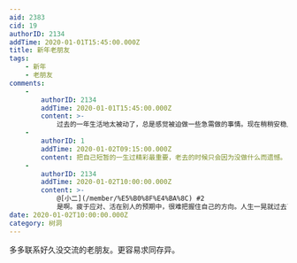 ```yaml
---
aid: 2383
cid: 19
authorID: 2134
addTime: 2020-01-01T15:45:00.000Z
title: 新年老朋友
tags:
    - 新年
    - 老朋友
comments:
    -
        authorID: 2134
        addTime: 2020-01-01T15:45:00.000Z
        content: >-
            过去的一年生活地太被动了，总是感觉被迫做一些急需做的事情。现在稍稍安稳点儿了。还是要主动表达自己想要表达的东西。尤其是在不担心被删帖封号的地方。
    -
        authorID: 1
        addTime: 2020-01-02T09:15:00.000Z
        content: 把自己短暂的一生过精彩最重要，老去的时候只会因为没做什么而遗憾。
    -
        authorID: 2134
        addTime: 2020-01-02T10:00:00.000Z
        content: >-
            @[小二](/member/%E5%B0%8F%E4%BA%8C) #2
            是啊。疲于应对、活在别人的预期中，很难把握住自己的方向。人生一晃就过去了。
date: 2020-01-02T10:00:00.000Z
category: 树洞
---
```


多多联系好久没交流的老朋友。更容易求同存异。
